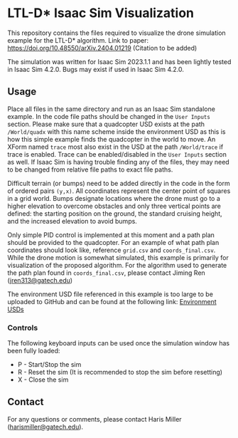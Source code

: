 # LTL-D* Isaac Sim Visualization
This repository contains the files required to visualize the drone simulation example for the LTL-D* algorithm.
Link to paper: https://doi.org/10.48550/arXiv.2404.01219 (Citation to be added)

The simulation was written for Isaac Sim 2023.1.1 and has been lightly tested in Isaac Sim 4.2.0. Bugs may exist if used in Isaac Sim 4.2.0.

## Usage
Place all files in the same directory and run as an Isaac Sim standalone example. In the code file paths should be changed in the `User Inputs` section. Please make sure that a quadcopter USD exists at the path `/World/quadx` with this name scheme inside the environment USD as this is how this simple example finds the quadcopter in the world to move. An XForm named `trace` most also exist in the USD at the path `/World/trace` if trace is enabled. Trace can be enabled/disabled in the `User Inputs` section as well. If Isaac Sim is having trouble finding any of the files, they may need to be changed from relative file paths to exact file paths. 

Difficult terrain (or bumps) need to be added directly in the code in the form of ordered pairs `(y,x)`. All coordinates represent the center point of squares in a grid world. Bumps designate locations where the drone must go to a higher elevation to overcome obstacles and only three vertical points are defined: the starting position on the ground, the standard cruising height, and the increased elevation to avoid bumps.

Only simple PID control is implemented at this moment and a path plan should be provided to the quadcopter. For an example of what path plan coordinates should look like, reference `grid.csv` and `coords_final.csv`. While the drone motion is somewhat simulated, this example is primarily for visualization of the proposed algorithm. For the algorithm used to generate the path plan found in `coords_final.csv`, please contact Jiming Ren (jren313@gatech.edu)

The environment USD file referenced in this example is too large to be uploaded to GitHub and can be found at the following link: [Environment USDs](https://gtvault-my.sharepoint.com/:f:/g/personal/hmiller43_gatech_edu/EiXSVUZyHghKi__9jqqyTwMBl0gtiv0T9s5Oy3fTkMTuDQ?e=raiM9h)

### Controls
The following keyboard inputs can be used once the simulation window has been fully loaded:
* P - Start/Stop the sim
* R - Reset the sim (It is recommended to stop the sim before resetting)
* X - Close the sim

## Contact
For any questions or comments, please contact  Haris Miller (harismiller@gatech.edu).
